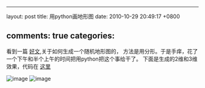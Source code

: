 
---
layout: post
title: 用python画地形图
date: 2010-10-29 20:49:17 +0800

comments: true
categories: 
---

看到一篇
[好文](http://www.cnblogs.com/lookof/archive/2009/03/18/1415259.html),关于如何生成一个随机地形图的，
方法是用分形。于是手痒，花了一个下午和半个上午的时间把用python把这个事给干了。
下面是生成的2维和3维效果，代码在
[这里](http://dl.dropbox.com/u/1167873/others/landscape.zip)

![image](http://lh4.ggpht.com/_os_zrveP8Ns/TMrCRfPwMlI/AAAAAAAADLA/kuDfiF_zYb0/s800/screenshot-figure-1.png)
![image](http://lh6.ggpht.com/_os_zrveP8Ns/TMrCRlQ9yJI/AAAAAAAADLE/t7EUtx1vodY/s800/screenshot-figure-1-1.png)